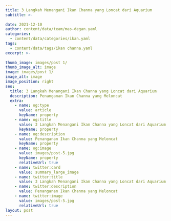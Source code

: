 ```yaml
---
title: 3 Langkah Menangani Ikan Channa yang Loncat dari Aquarium
subtitle: >-
  
date: 2021-12-10
author: content/data/team/mas-degan.yaml
categories:
  - content/data/categories/ikan.yaml
tags:
  - content/data/tags/ikan channa.yaml
excerpt: >-
  
thumb_image: images/post 1/
thumb_image_alt: image
image: images/post 1/
image_alt: image
image_position: right
seo:
  title: 3 Langkah Menangani Ikan Channa yang Loncat dari Aquarium
  description: Penanganan Ikan Channa yang Meloncat
  extra:
    - name: og:type
      value: article
      keyName: property
    - name: og:title
      value: 3 Langkah Menangani Ikan Channa yang Loncat dari Aquarium
      keyName: property
    - name: og:description
      value: Penanganan Ikan Channa yang Meloncat
      keyName: property
    - name: og:image
      value: images/post-5.jpg
      keyName: property
      relativeUrl: true
    - name: twitter:card
      value: summary_large_image
    - name: twitter:title
      value: 3 Langkah Menangani Ikan Channa yang Loncat dari Aquarium
    - name: twitter:description
      value: Penanganan Ikan Channa yang Meloncat
    - name: twitter:image
      value: images/post-5.jpg
      relativeUrl: true
layout: post
---
```


